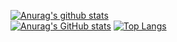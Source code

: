 [![Anurag's github stats](https://github-readme-stats.vercel.app/api?username=Leon840113&theme=gruvbox)](https://github.com/Leon840113/github-readme-stats)  
[![Anurag's GitHub stats](https://github-readme-stats.vercel.app/api?username=Leon840113)](https://github.com/anuraghazra/github-readme-stats)
[![Top Langs](https://github-readme-stats.vercel.app/api/top-langs/?username=Leon840113&layout=compact&theme=gruvbox)](https://github.com/Leon840113/github-readme-stats)
